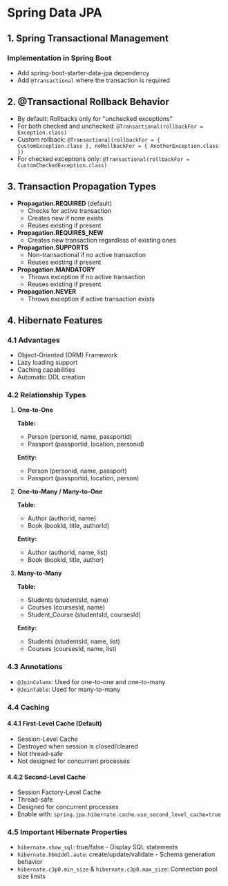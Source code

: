 # Spring Data JPA

## 1. Spring Transactional Management
### Implementation in Spring Boot
- Add spring-boot-starter-data-jpa dependency
- Add `@Transactional` where the transaction is required

## 2. @Transactional Rollback Behavior
- By default: Rollbacks only for "unchecked exceptions"
- For both checked and unchecked: `@Transactional(rollbackFor = Exception.class)`
- Custom rollback: `@Transactional(rollbackFor = { CustomException.class }, noRollbackFor = { AnotherException.class })`
- For checked exceptions only: `@Transactional(rollbackFor = CustomCheckedException.class)`

## 3. Transaction Propagation Types
- **Propagation.REQUIRED** (default)
  - Checks for active transaction
  - Creates new if none exists
  - Reuses existing if present
- **Propagation.REQUIRES_NEW**
  - Creates new transaction regardless of existing ones
- **Propagation.SUPPORTS**
  - Non-transactional if no active transaction
  - Reuses existing if present
- **Propagation.MANDATORY**
  - Throws exception if no active transaction
  - Reuses existing if present
- **Propagation.NEVER**
  - Throws exception if active transaction exists

## 4. Hibernate Features

### 4.1 Advantages
- Object-Oriented (ORM) Framework
- Lazy loading support
- Caching capabilities
- Automatic DDL creation

### 4.2 Relationship Types
1. **One-to-One**
   
   **Table:**
   - Person (personid, name, passportid)
   - Passport (passportid, location, personid)
   
   **Entity:**
   - Person (personid, name, passport)
   - Passport (passportid, location, person)

2. **One-to-Many / Many-to-One**
   
   **Table:**
   - Author (authorId, name)
   - Book (bookId, title, authorId)
   
   **Entity:**
   - Author (authorId, name, list<books>)
   - Book (bookId, title, author)

3. **Many-to-Many**
   
   **Table:**
   - Students (studentsId, name)
   - Courses (coursesId, name)
   - Student_Course (studentsId, coursesId)
   
   **Entity:**
   - Students (studentsId, name, list<courses>)
   - Courses (coursesId, name, list<students>)

### 4.3 Annotations
- `@JoinColumn`: Used for one-to-one and one-to-many
- `@JoinTable`: Used for many-to-many

### 4.4 Caching
#### 4.4.1 First-Level Cache (Default)
- Session-Level Cache
- Destroyed when session is closed/cleared
- Not thread-safe
- Not designed for concurrent processes

#### 4.4.2 Second-Level Cache
- Session Factory-Level Cache
- Thread-safe
- Designed for concurrent processes
- Enable with: `spring.jpa.hibernate.cache.use_second_level_cache=true`

### 4.5 Important Hibernate Properties
- `hibernate.show_sql`: true/false - Display SQL statements
- `hibernate.hbm2ddl.auto`: create/update/validate - Schema generation behavior
- `hibernate.c3p0.min_size` & `hibernate.c3p0.max_size`: Connection pool size limits
